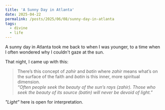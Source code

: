 ```yaml
---
title: 'A Sunny Day in Atlanta'
date: 2025-04-22
permalink: /posts/2025/06/08/sunny-day-in-atlanta
tags:
  - divine
  - life
---
```


A sunny day in Atlanta took me back to when I was younger, to a time when I often wondered why I couldn't gaze at the sun.
 
That night, I came up with this:

> There’s this concept of *zahir* and *batin* where *zahir* means what’s on the surface of the faith and *batin* is this inner, more spiritual dimension.  
> *“Often people seek the beauty of the sun’s rays (zahir). Those who seek the beauty of its source (batin) will never be devoid of light.”*

*"Light"* here is open for interpretation.

